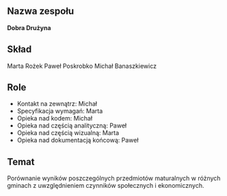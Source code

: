 ## Nazwa zespołu

**Dobra Drużyna**

## Skład

Marta Rożek
Paweł Poskrobko
Michał Banaszkiewicz

## Role

* Kontakt na zewnątrz: Michał
* Specyfikacja wymagań: Marta
* Opieka nad kodem: Michał
* Opieka nad częścią analityczną: Paweł
* Opieka nad częścią wizualną: Marta
* Opieka nad dokumentacją końcową: Paweł

## Temat

Porównanie wyników poszczególnych przedmiotów maturalnych w różnych gminach z uwzględnieniem czynników społecznych i ekonomicznych.


